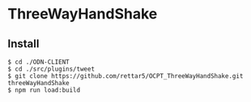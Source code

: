 # ThreeWayHandShake
## Install

```
$ cd ./ODN-CLIENT
$ cd ./src/plugins/tweet
$ git clone https://github.com/rettar5/OCPT_ThreeWayHandShake.git threeWayHandShake
$ npm run load:build
```

